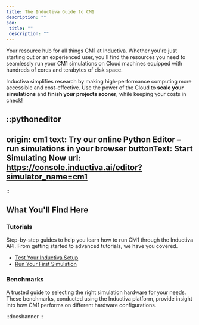 ```yaml
---
title: The Inductiva Guide to CM1
description: ""
seo:
 title: ""
 description: ""
---
```


Your resource hub for all things CM1 at Inductiva. Whether you're just starting out or an experienced user, you'll find the resources you need to seamlessly run your CM1 simulations on Cloud machines equipped with hundreds of cores and terabytes of disk space.

Inductiva simplifies research by making high-performance computing more accessible and cost-effective. Use the power of the Cloud to **scale your simulations** and **finish your projects sooner**, while keeping your costs in check!

::pythoneditor
---
origin: cm1
text: Try our online Python Editor – run simulations in your browser
buttonText: Start Simulating Now
url: https://console.inductiva.ai/editor?simulator_name=cm1
---
::

## What You'll Find Here

### Tutorials
Step-by-step guides to help you learn how to run CM1 through the Inductiva API. From getting started to advanced tutorials, we have you covered.

- [Test Your Inductiva Setup](tutorials/setup-test)
- [Run Your First Simulation](tutorials/quick-start)

### Benchmarks
A trusted guide to selecting the right simulation hardware for your needs. These benchmarks, conducted using the Inductiva platform, provide insight into how CM1 performs on different hardware configurations.

::docsbanner
::
